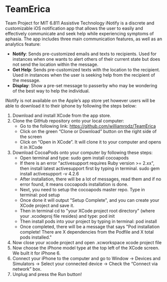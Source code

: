 # TeamErica
Team Project for MIT 6.811 Assistive Technology
iNotify is a discrete and customizable iOS notification app that allows the user to easily and effectively communicate and seek help while experiencing symptoms of aphasia. The app includes three main communication features, as well as an analytics feature: 
+ __Notify__: Sends pre-customized emails and texts to recipients. Used for instances when one wants to alert others of their current state but does not send the location within the message. 
+ __Get Help__: Sends pre-customized texts with the location to the recipient. Used in instances when the user is seeking help from the recipient of the message. 
+ __Display__: Show a pre-set message to passerby who may be wondering of the best way to help the individual. 

INotify is not available on the Apple’s app store yet however users will be able to download it to their iphone by following the steps below:
1. Download and install XCode from the app store.
2. Clone the GitHub repository onto your local computer:
   + Go to the following link: https://github.com/williamrodz/TeamErica
   + Click on the green “Clone or Download” button on the right side of the screen
   + Click on “Open in XCode”. It will clone it to your computer and opens it in XCode
3. Download CocoaPods onto your computer by following these steps:
   + Open terminal and type: sudo gem install cocoapods
   + If there is an error "activesupport requires Ruby version >= 2.xx", then install latest activesupport first by typing in terminal. sudo gem install activesupport -v 4.2.6
   + After installation, there will be a lot of messages, read them and if no error found, it means cocoapods installation is done.
   + Next, you need to setup the cocoapods master repo. Type in terminal: pod setup
   + Once done it will output "Setup Complete", and you can create your XCode project and save it.
   + Then in terminal cd to "your XCode project root directory" (where your .xcodeproj file resides) and type: pod init
   + Then install pods into your project by typing in terminal: pod install
   + Once completed, there will be a message that says "Pod installation complete! There are X dependencies from the Podfile and X total pods installed."
4. Now close your xcode project and open .xcworkspace xcode project file
5. Now choose the iPhone model type at the top left of the XCode screen. We built it for iPhone 6.
6. Connect your iPhone to the computer and go to Window → Devices and Simulators → Select your connected device → Check the “Connect via network” box.
7. Unplug and press the Run button!



